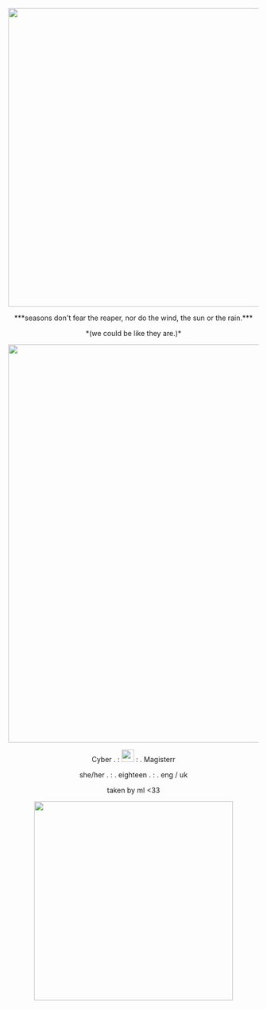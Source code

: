 <p align="center">
       <img width="600" src="https://64.media.tumblr.com/1ecf1e0dd526f3b64d01cbf55d980474/1330ef804f594f03-26/s540x810/eddc8a00114654b7a11650c4f2b02e3a41757cb4.gifv" alt="">
<p align="center">
***seasons don't fear the reaper, nor do the wind, the sun or the rain.***
  <p align="center">
  *(we could be like they are.)*
<p align="center">
       <img width="800" src="https://64.media.tumblr.com/86622d72f19d0f7e04158a51dcbd1143/d195cd8c0f6b053e-9d/s2048x3072/52292e2c681c644ad02467ae83f740c2bc7e5397.pnj" alt="">
<p align="center">
Cyber . : <img width="25" src="https://64.media.tumblr.com/8d48c7e5a11edec6a9fcaa33aa0f9794/36d545be1ee22b63-be/s500x750/92ae89e156f7edc97939f5142c0b021657c05126.pnj" alt="">
 : . Magisterr
<p align="center">
she/her . : . eighteen . : . eng / uk
<p align="center">
    taken by ml <33
    <p align="center">
     <img width="400" src="https://64.media.tumblr.com/dc9b07bee1cd77378c9c13715d7be176/107110644701e85a-4d/s1280x1920/57384804841fcda60a07ad8cbfe2c03c772f5b8b.pnj" alt="">
 
